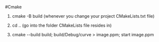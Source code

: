 #Cmake

1. cmake -B build  (whenever you change your project CMakeLists.txt file)

2. cd .. (go into the folder CMakeLists file resides in)

3. cmake --build build; build/Debug/curve > image.ppm; start image.ppm
